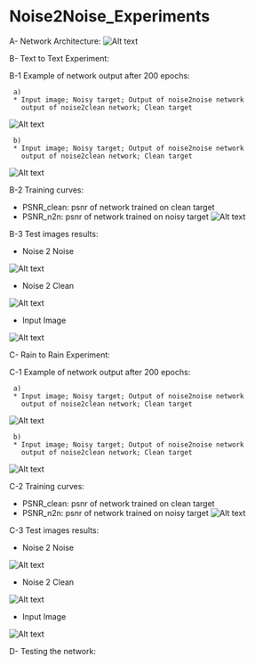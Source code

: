 # Noise2Noise_Experiments

A-  Network Architecture:
![Alt text](images/Network.png?raw=true "Network architecture")


B- Text to Text Experiment:
    
B-1 Example of network output after 200 epochs:

     a)
     * Input image; Noisy target; Output of noise2noise network 
       output of noise2clean network; Clean target

![Alt text](images/t2t3.png?raw=true "Network output")

     b)
     * Input image; Noisy target; Output of noise2noise network 
       output of noise2clean network; Clean target
![Alt text](images/t2t2.png?raw=true "Network output")


B-2 Training curves:

* PSNR_clean: psnr of network trained on clean target
* PSNR_n2n: psnr of network trained on noisy target
![Alt text](images/t2t.png?raw=true "training curve")

B-3 Test images results:

* Noise 2 Noise

![Alt text](results/t2t/test_latest/images/1000_A_fake_B_n.png?raw=true "test image noise 2 noise")

* Noise 2 Clean

![Alt text](results/t2t/test_latest/images/1000_A_fake_B_c.png?raw=true "test image noise 2 clean")

* Input Image

![Alt text](results/t2t/test_latest/images/1000_A_real_A1.png?raw=true "test image noise 2 noise")


C- Rain to Rain Experiment:
    
C-1 Example of network output after 200 epochs:

     a)
     * Input image; Noisy target; Output of noise2noise network 
       output of noise2clean network; Clean target

![Alt text](images/r2n_example.png?raw=true "Network output")

     b)
     * Input image; Noisy target; Output of noise2noise network 
       output of noise2clean network; Clean target
![Alt text](images/r2r2.png?raw=true "Network output")


C-2 Training curves:

* PSNR_clean: psnr of network trained on clean target
* PSNR_n2n: psnr of network trained on noisy target
![Alt text](images/r2r_training.png?raw=true "training curve")

C-3 Test images results:

* Noise 2 Noise

![Alt text](results/r2r/test_latest/images/1000_3_fake_B_n.png?raw=true "test image noise 2 noise")

* Noise 2 Clean

![Alt text](results/r2r/test_latest/images/1000_3_fake_B_c.png?raw=true "test image noise 2 clean")

* Input Image

![Alt text](results/r2r/test_latest/images/1000_3_real_A1.png?raw=true "test image noise 2 noise")




D- Testing the network:
